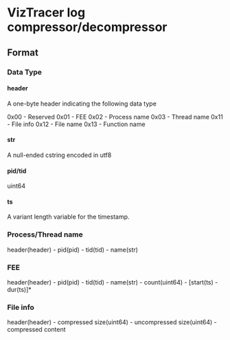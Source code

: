 # VizTracer log compressor/decompressor

## Format

### Data Type

#### header

A one-byte header indicating the following data type

0x00 - Reserved
0x01 - FEE
0x02 - Process name
0x03 - Thread name
0x11 - File info
0x12 - File name
0x13 - Function name

#### str

A null-ended cstring encoded in utf8

#### pid/tid

uint64

#### ts

A variant length variable for the timestamp.

### Process/Thread name

header(header) - pid(pid) - tid(tid) - name(str)

### FEE

header(header) - pid(pid) - tid(tid) - name(str) - count(uint64) - [start(ts) - dur(ts)]*

### File info

header(header) - compressed size(uint64) - uncompressed size(uint64) - compressed content

